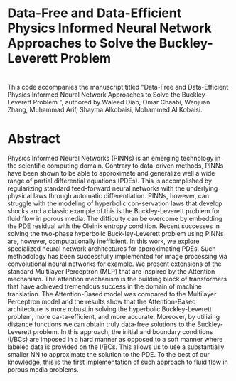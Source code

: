 # Data-Free and Data-Efficient Physics Informed Neural Network Approaches to Solve the Buckley-Leverett Problem  

# 
This code accompanies the manuscript titled "Data-Free and Data-Efficient Physics Informed Neural Network Approaches to Solve the Buckley-Leverett Problem  ", authored by Waleed Diab, Omar Chaabi, Wenjuan Zhang, Muhammad Arif, Shayma Alkobaisi, Mohammed Al Kobaisi.

# Abstract
Physics Informed Neural Networks (PINNs) is an emerging technology in the scientific computing domain. Contrary to data-driven methods, PINNs have been shown to be able to approximate and generalize well a wide range of partial differential equations (PDEs). This is accomplished by regularizing standard feed-forward neural networks with the underlying physical laws through automatic differentiation. PINNs, however, can struggle with the modeling of hyperbolic con-servation laws that develop shocks and a classic example of this is the Buckley-Leverett problem for fluid flow in porous media. The difficulty can be overcome by embedding the PDE residual with the Oleinik entropy condition. Recent successes in solving the two-phase hyperbolic Buck-ley-Leverett problem using PINNs are, however, computationally inefficient. In this work, we explore specialized neural network architectures for approximating PDEs. Such methodology has been successfully implemented for image processing via convolutional neural networks for example. We present extensions of the standard Multilayer Perceptron (MLP) that are inspired by the Attention mechanism. The attention mechanism is the building block of transformers that have achieved tremendous success in the domain of machine translation. The Attention-Based model was compared to the Multilayer Perceptron model and the results show that the Attention-Based architecture is more robust in solving the hyperbolic Buckley-Leverett problem, more da-ta-efficient, and more accurate. Moreover, by utilizing distance functions we can obtain truly data-free solutions to the Buckley-Leverett problem. In this approach, the initial and boundary conditions (I/BCs) are imposed in a hard manner as opposed to a soft manner where labeled data is provided on the I/BCs. This allows us to use a substantially smaller NN to approximate the solution to the PDE. To the best of our knowledge, this is the first implementation of such approach to fluid flow in porous media problems.
